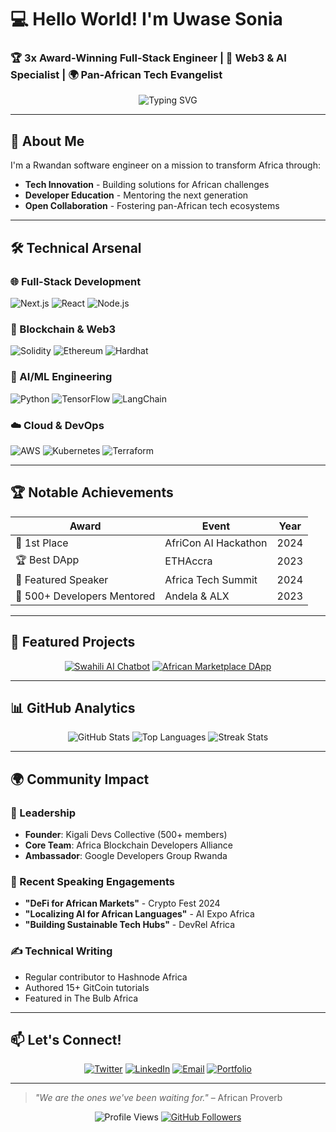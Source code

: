 # 💻 Hello World! I'm Uwase Sonia   
### 🏆 3x Award-Winning Full-Stack Engineer | 🚀 Web3 & AI Specialist | 🌍 Pan-African Tech Evangelist  

<div align="center">
  <img src="https://readme-typing-svg.demolab.com?font=Fira+Code&pause=1000&color=22D3EE&width=435&lines=Building+the+Future+of+African+Tech;From+Ideation+to+Production;Open-Source+Advocate;Community+Builder;Blockchain+Enthusiast" alt="Typing SVG" />
</div>

---

## 👋 About Me

I'm a Rwandan software engineer on a mission to transform Africa through:
- **Tech Innovation** - Building solutions for African challenges
- **Developer Education** - Mentoring the next generation
- **Open Collaboration** - Fostering pan-African tech ecosystems

---

## 🛠 Technical Arsenal

### 🌐 Full-Stack Development
![Next.js](https://img.shields.io/badge/Next.js-000000?style=for-the-badge&logo=nextdotjs&logoColor=white)
![React](https://img.shields.io/badge/React-20232A?style=for-the-badge&logo=react&logoColor=61DAFB)
![Node.js](https://img.shields.io/badge/Node.js-339933?style=for-the-badge&logo=nodedotjs&logoColor=white)

### 🔗 Blockchain & Web3
![Solidity](https://img.shields.io/badge/Solidity-363636?style=for-the-badge&logo=solidity&logoColor=white)
![Ethereum](https://img.shields.io/badge/Ethereum-3C3C3D?style=for-the-badge&logo=ethereum&logoColor=white)
![Hardhat](https://img.shields.io/badge/Hardhat-FFF100?style=for-the-badge&logoColor=000)

### 🤖 AI/ML Engineering
![Python](https://img.shields.io/badge/Python-3776AB?style=for-the-badge&logo=python&logoColor=white)
![TensorFlow](https://img.shields.io/badge/TensorFlow-FF6F00?style=for-the-badge&logo=tensorflow&logoColor=white)
![LangChain](https://img.shields.io/badge/LangChain-00A67E?style=for-the-badge)

### ☁️ Cloud & DevOps
![AWS](https://img.shields.io/badge/AWS-232F3E?style=for-the-badge&logo=amazonaws&logoColor=white)
![Kubernetes](https://img.shields.io/badge/Kubernetes-326CE5?style=for-the-badge&logo=kubernetes&logoColor=white)
![Terraform](https://img.shields.io/badge/Terraform-7B42BC?style=for-the-badge&logo=terraform&logoColor=white)

---

## 🏆 Notable Achievements

| Award | Event | Year |
|-------|-------|------|
| 🥇 1st Place | AfriCon AI Hackathon | 2024 |
| 🏆 Best DApp | ETHAccra | 2023 |
| 🎤 Featured Speaker | Africa Tech Summit | 2024 |
| 🌱 500+ Developers Mentored | Andela & ALX | 2023 |

---

## 🚀 Featured Projects

<div align="center">
  
[![Swahili AI Chatbot](https://github-readme-stats.vercel.app/api/pin/?username=Uwase-Sonia&repo=AI-Powered&theme=radical)](https://github.com/Uwase-Sonia/AI-Powered)
[![African Marketplace DApp](https://github-readme-stats.vercel.app/api/pin/?username=Uwase-Sonia&repo=Next-E-Commerce&theme=radical)](https://github.com/Uwase-Sonia/Next-E-Commerce)

</div>

---

## 📊 GitHub Analytics

<div align="center">
  
![GitHub Stats](https://github-readme-stats.vercel.app/api?username=Uwase-Sonia&show_icons=true&theme=radical&hide_border=true)
![Top Languages](https://github-readme-stats.vercel.app/api/top-langs/?username=Uwase-Sonia&layout=compact&theme=radical&hide_border=true)
![Streak Stats](https://github-readme-streak-stats.herokuapp.com/?user=Uwase-Sonia&theme=radical&hide_border=true)

</div>

---

## 🌍 Community Impact

### 👥 Leadership
- **Founder**: Kigali Devs Collective (500+ members)
- **Core Team**: Africa Blockchain Developers Alliance
- **Ambassador**: Google Developers Group Rwanda

### 🎤 Recent Speaking Engagements
- **"DeFi for African Markets"** - Crypto Fest 2024
- **"Localizing AI for African Languages"** - AI Expo Africa
- **"Building Sustainable Tech Hubs"** - DevRel Africa

### ✍️ Technical Writing
- Regular contributor to Hashnode Africa
- Authored 15+ GitCoin tutorials
- Featured in The Bulb Africa

---

## 📫 Let's Connect!

<div align="center">
  
[![Twitter](https://img.shields.io/badge/Twitter-1DA1F2?style=for-the-badge&logo=twitter&logoColor=white)](https://twitter.com/Amalon_Post)
[![LinkedIn](https://img.shields.io/badge/LinkedIn-0077B5?style=for-the-badge&logo=linkedin&logoColor=white)](https://www.linkedin.com/in/sengwa-emeran-220102317/)
[![Email](https://img.shields.io/badge/Email-D14836?style=for-the-badge&logo=gmail&logoColor=white)](mailto:sengwa@example.com)
[![Portfolio](https://img.shields.io/badge/Portfolio-000000?style=for-the-badge&logo=about.me&logoColor=white)](https://Uwase-Sonia.dev)

</div>

---

> *"We are the ones we've been waiting for."* – African Proverb

<div align="center">
  
![Profile Views](https://komarev.com/ghpvc/?username=Uwase-Sonia&label=PROFILE+VIEWS&color=blueviolet&style=flat-square)
[![GitHub Followers](https://img.shields.io/github/followers/Uwase-Sonia?label=FOLLOW&style=social)](https://github.com/Uwase-Sonia?tab=followers)

</div>
